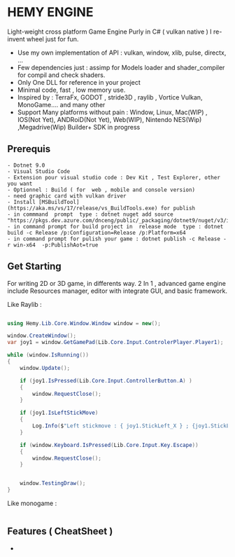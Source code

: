 # HEMY ENGINE

Light-weight cross platform Game Engine Purly in C# ( vulkan native )
I re-invent  wheel just for fun.

- Use my own implementation of API : vulkan, window, xlib, pulse, directx, ...
- Few dependencies just : assimp  for Models loader and shader_compiler for compil and check shaders.
- Only One DLL for reference in your project
- Minimal code, fast   , low memory use.
- Inspired by : TerraFx, GODOT , stride3D , raylib , Vortice Vulkan, MonoGame.... and many other
- Support Many platforms without pain : Window, Linux, Mac(WIP) , IOS(Not Yet), ANDRoiD(Not Yet), Web(WIP), Nintendo NES(Wip) ,Megadrive(Wip) Builder+ SDK  in progress


## Prerequis 

    - Dotnet 9.0 
    - Visual Studio Code
    - Extension pour visual studio code : Dev Kit , Test Explorer, other you want
    - Optionnel : Build ( for  web , mobile and console version)
    - need graphic card with vulkan driver 
    - Install [MSBuildTool](https://aka.ms/vs/17/release/vs_BuildTools.exe) for publish
    - in commmand  prompt  type : dotnet nuget add source "https://pkgs.dev.azure.com/dnceng/public/_packaging/dotnet9/nuget/v3/index.json" 
    - in command prompt for build project in  release mode  type : dotnet build -c Release /p:Configuration=Release /p:Platform=x64  
    - in command prompt for pulish your game : dotnet publish -c Release -r win-x64  -p:PublishAot=true 

## Get Starting

For writing 2D or 3D game, in differents way.
2 In 1 , advanced game engine include Resources manager, editor with integrate GUI, and basic framework.

Like Raylib  :

```C#

using Hemy.Lib.Core.Window.Window window = new();

window.CreateWindow();
var joy1 = window.GetGamePad(Lib.Core.Input.ControlerPlayer.Player1);

while (window.IsRunning())
{
    window.Update();

    if (joy1.IsPressed(Lib.Core.Input.ControllerButton.A) )
    {
        window.RequestClose();
    }

    if (joy1.IsLeftStickMove)
    {
        Log.Info($"Left stickmove : { joy1.StickLeft_X } ; {joy1.StickLeft_Y}");
    }

    if (window.Keyboard.IsPressed(Lib.Core.Input.Key.Escape))
    {
        window.RequestClose();
    }


    window.TestingDraw();
}
```

Like monogame :

```C#


```

## Features  ( CheatSheet )

- 
